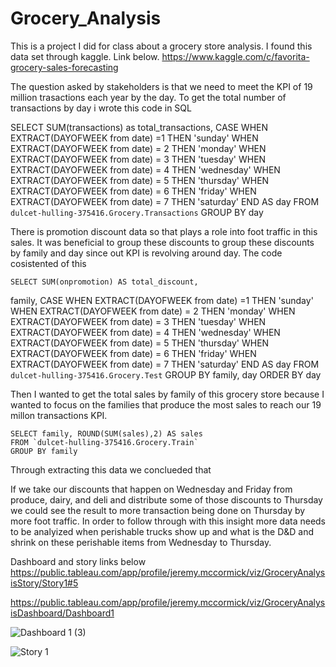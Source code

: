 # Grocery_Analysis
This is a project I did for class about a grocery store analysis. I found this data set through kaggle. Link below. 
https://www.kaggle.com/c/favorita-grocery-sales-forecasting


The question asked by stakeholders is that we need to meet the KPI of 19 million trasactions each year by the day. To get the total number of transactions by day i wrote this code in SQL 

  SELECT 
  SUM(transactions) as total_transactions,
  CASE WHEN EXTRACT(DAYOFWEEK from date) =1 THEN 'sunday' 
  WHEN EXTRACT(DAYOFWEEK from date) = 2 THEN 'monday'
  WHEN EXTRACT(DAYOFWEEK from date) = 3 THEN 'tuesday'
  WHEN EXTRACT(DAYOFWEEK from date) = 4 THEN 'wednesday'
  WHEN EXTRACT(DAYOFWEEK from date) = 5 THEN 'thursday'
  WHEN EXTRACT(DAYOFWEEK from date) = 6 THEN 'friday'
  WHEN EXTRACT(DAYOFWEEK from date) = 7 THEN 'saturday'
  END AS day
  FROM `dulcet-hulling-375416.Grocery.Transactions`
  GROUP BY day

  There is promotion discount data so that plays a role into foot traffic in this sales. It was beneficial to group these discounts to group these discounts by family and day since out KPI is revolving around day. The code cosistented of this 
  
    SELECT SUM(onpromotion) AS total_discount, 
  family,
    CASE WHEN EXTRACT(DAYOFWEEK from date) =1 THEN 'sunday' 
    WHEN EXTRACT(DAYOFWEEK from date) = 2 THEN 'monday'
    WHEN EXTRACT(DAYOFWEEK from date) = 3 THEN 'tuesday'
    WHEN EXTRACT(DAYOFWEEK from date) = 4 THEN 'wednesday'
    WHEN EXTRACT(DAYOFWEEK from date) = 5 THEN 'thursday'
    WHEN EXTRACT(DAYOFWEEK from date) = 6 THEN 'friday'
    WHEN EXTRACT(DAYOFWEEK from date) = 7 THEN 'saturday'
    END AS day
  FROM `dulcet-hulling-375416.Grocery.Test`
  GROUP BY family, day
  ORDER BY day



  Then I wanted to get the total sales by family of this grocery store because I wanted to focus on the families that produce the most sales to reach our 19 millon transactions KPI. 

    SELECT family, ROUND(SUM(sales),2) AS sales
    FROM `dulcet-hulling-375416.Grocery.Train`
    GROUP BY family

Through extracting this data we conclueded that 

If we take our discounts that happen on Wednesday and Friday from produce, dairy, and deli and distribute some of those discounts to Thursday we could see the result to more transaction being done on Thursday by more foot traffic. In order to follow through with this insight more data needs to be analyized when perishable trucks show up and what is the D&D and shrink on these perishable items from Wednesday to Thursday.


Dashboard and story links below 
https://public.tableau.com/app/profile/jeremy.mccormick/viz/GroceryAnalysisStory/Story1#5

https://public.tableau.com/app/profile/jeremy.mccormick/viz/GroceryAnalysisDashboard/Dashboard1


![Dashboard 1 (3)](https://github.com/SpotMcCormick/Grocery_Analysis/assets/132832823/a3a9cf0b-11b4-44ee-89c8-63ceef129d3f)



![Story 1](https://github.com/SpotMcCormick/Grocery_Analysis/assets/132832823/bac15909-b807-4d07-995d-f55602507030)

    
